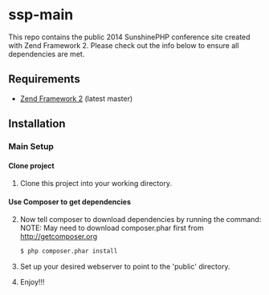 ssp-main
=============

This repo contains the public 2014 SunshinePHP conference site created with Zend Framework 2.
Please check out the info below to ensure all dependencies are met.

Requirements
------------

* [Zend Framework 2](https://github.com/zendframework/zf2) (latest master)

Installation
------------

### Main Setup

#### Clone project

1. Clone this project into your working directory.

#### Use Composer to get dependencies

2. Now tell composer to download dependencies by running the command:
NOTE: May need to download composer.phar first from http://getcomposer.org

    ```bash
    $ php composer.phar install
    ```
3. Set up your desired webserver to point to the 'public' directory.
4. Enjoy!!!
